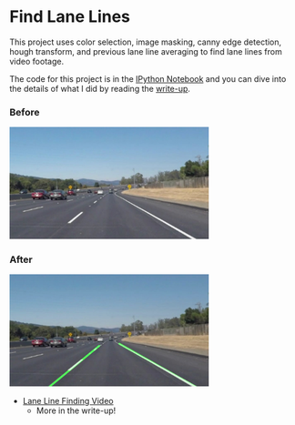 # Find Lane Lines
This project uses color selection, image masking, canny edge detection, hough transform, and previous lane line averaging to find lane lines from video footage. 

The code for this project is in the [IPython Notebook](P1.ipynb) and you can dive into the details of what I did by reading the [write-up](sdcnd_lane_finding.md).

### Before
<img src="https://github.com/jeffwen/sdcnd_find_lanes/blob/master/test_images/solidWhiteCurve.jpg" width="350"> 

### After
<img src="https://github.com/jeffwen/sdcnd_find_lanes/blob/master/test_images/solidWhiteCurve_processed.jpg" width="350">

- [Lane Line Finding Video](https://vimeo.com/205495681)
  - More in the write-up!

